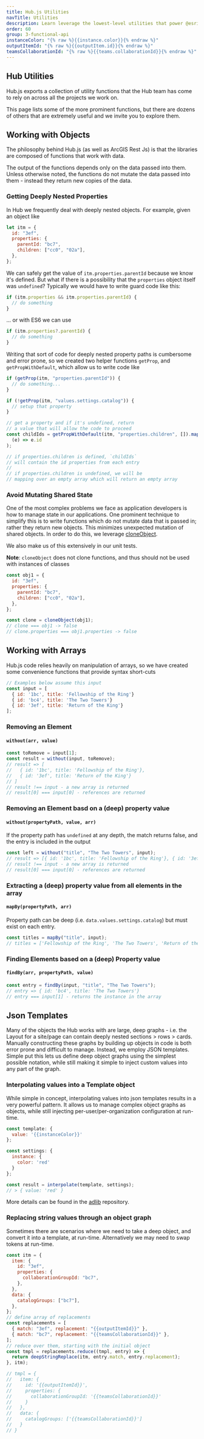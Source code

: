 ```yaml
---
title: Hub.js Utilities
navTitle: Utilities
description: Learn leverage the lowest-level utilities that power @esri/hub.js.
order: 60
group: 3-functional-api
instanceColor: "{% raw %}{{instance.color}}{% endraw %}"
outputItemId: "{% raw %}{{outputItem.id}}{% endraw %}"
teamsCollaborationId: "{% raw %}{{teams.collaborationId}}{% endraw %}"
---
```


## Hub Utilities

Hub.js exports a collection of utility functions that the Hub team has come to rely on across all the projects we work on.

This page lists some of the more prominent functions, but there are dozens of others that are extremely useful and we invite you to explore them.

## Working with Objects

The philosophy behind Hub.js (as well as ArcGIS Rest Js) is that the libraries are composed of functions that work with data.

The output of the functions depends only on the data passed into them. Unless otherwise noted, the functions do not mutate the data passed into them - instead they return new copies of the data.

### Getting Deeply Nested Properties

In Hub we frequently deal with deeply nested objects. For example, given an object like

```js
let itm = {
  id: "3ef",
  properties: {
    parentId: "bc7",
    children: ["cc0", "02a"],
  },
};
```

We can safely get the value of `itm.properties.parentId` because we know it's defined. But what if there is a possibility that the `properties` object itself was `undefined`? Typically we would have to write guard code like this:

```js
if (itm.properties && itm.properties.parentId) {
  // do something
}
```

... or with ES6 we can use

```js
if (itm.properties?.parentId) {
  // do something
}
```

Writing that sort of code for deeply nested property paths is cumbersome and error prone, so we created two helper functions `getProp`, and `getPropWithDefault`, which allow us to write code like

```js
if (getProp(itm, "properties.parentId")) {
  // do something...
}

if (!getProp(itm, "values.settings.catalog")) {
  // setup that property
}

// get a property and if it's undefined, return
// a value that will allow the code to proceed
const childIds = getPropWithDefault(itm, "properties.children", []).map(
  (e) => e.id
);

// if properties.children is defined, `childIds`
// will contain the id properties from each entry
//
// if properties.children is undefined, we will be
// mapping over an empty array which will return an empty array
```

### Avoid Mutating Shared State

One of the most complex problems we face as application developers is how to manage state in our applications. One prominent technique to simplify this is to write functions which do not mutate data that is passed in; rather they return new objects. This minimizes unexpected mutation of shared objects. In order to do this, we leverage [cloneObject](/hub.js/api/common/cloneObject/).

We also make us of this extensively in our unit tests.

**Note**: `cloneObject` does not clone functions, and thus should not be used with instances of classes

```js
const obj1 = {
  id: "3ef",
  properties: {
    parentId: "bc7",
    children: ["cc0", "02a"],
  },
};

const clone = cloneObject(obj1);
// clone === obj1 -> false
// clone.properties === obj1.properties -> false
```

## Working with Arrays

Hub.js code relies heavily on manipulation of arrays, so we have created some convenience functions that provide syntax short-cuts

```js
// Examples below assume this input
const input = [
  { id: '1bc', title: 'Fellowship of the Ring'}
  { id: 'bc4', title: 'The Two Towers'}
  { id: '3ef', title: 'Return of the King'}
];
```

### Removing an Element

#### `without(arr, value)`

```js
const toRemove = input[1];
const result = without(input, toRemove);
// result => [
//   { id: '1bc', title: 'Fellowship of the Ring'},
//   { id: '3ef', title: 'Return of the King'}
// ]
// result !== input - a new array is returned
// result[0] === input[0] - references are returned
```

### Removing an Element basd on a (deep) property value

#### `without(propertyPath, value, arr)`

If the property path has `undefined` at any depth, the match returns false, and the entry is included in the output

```js
const left = without("title", "The Two Towers", input);
// result => [{ id: '1bc', title: 'Fellowship of the Ring'}, { id: '3ef', title: 'Return of the King'} ]
// result !== input - a new array is returned
// result[0] === input[0] - references are returned
```

### Extracting a (deep) property value from all elements in the array

#### `mapBy(propertyPath, arr)`

Property path can be deep (i.e. `data.values.settings.catalog`) but must exist on each entry.

```js
const titles = mapBy("title", input);
// titles = ['Fellowship of the Ring', 'The Two Towers', 'Return of the King']
```

### Finding Elements based on a (deep) Property value

#### `findBy(arr, propertyPath, value)`

```js
const entry = findBy(input, "title", "The Two Towers");
// entry => { id: 'bc4', title: 'The Two Towers'}
// entry === input[1] - returns the instance in the array
```

## Json Templates

Many of the objects the Hub works with are large, deep graphs - i.e. the Layout for a site/page can contain deeply nested sections > rows > cards. Manually constructing these graphs by building up objects in code is both error prone and difficult to manage. Instead, we employ JSON templates. Simple put this lets us define deep object graphs using the simplest possible notation, while still making it simple to inject custom values into any part of the graph.

### Interpolating values into a Template object

While simple in concept, interpolating values into json templates results in a very powerful pattern. It allows us to manage complex object graphs as objects, while still injecting per-user/per-organization configuration at run-time.

```js
const template: {
  value: '{{instanceColor}}'
};

const settings: {
  instance: {
    color: 'red'
  }
};

const result = interpolate(template, settings);
// > { value: 'red' }
```

More details can be found in the [adlib](https://github.com/Esri/adlib) repository.

### Replacing string values through an object graph

Sometimes there are scenarios where we need to take a deep object, and convert it into a template, at run-time. Alternatively we may need to swap tokens at run-time.

```js
const itm = {
  item: {
    id: "3ef",
    properties: {
      collaborationGroupId: "bc7",
    },
  },
  data: {
    catalogGroups: ["bc7"],
  },
};
// define array of replacements
const replacements = [
  { match: "3ef", replacement: "{{outputItemId}}" },
  { match: "bc7", replacement: "{{teamsCollaborationId}}" },
];
// reduce over them, starting with the initial object
const tmpl = replacements.reduce((tmpl, entry) => {
  return deepStringReplace(itm, entry.match, entry.replacement);
}, itm);

// tmpl = {
//   item: {
//     id: '{{outputItemId}}',
//     properties: {
//       collaborationGroupId: '{{teamsCollaborationId}}'
//     }
//   },
//   data: {
//     catalogGroups: ['{{teamsCollaborationId}}']
//   }
// }
```

